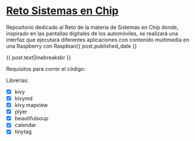 <div>
    <h1><a href="/">Reto Sistemas en Chip</a></h1>
</div>
    <div>
        <p> Repositorio dedicado al Reto de la materia de Sistemas en Chip donde, inspirado en las pantallas digitales de los automóviles, se realizará una interfaz que ejecutará diferentes aplicaciones con contenido multimedia en una Raspberry con Raspbian{{ post.published_date }}</p>
        <p>{{ post.text|linebreaksbr }}</p>
    </div>
        <p>Requisitos para correr el código:
        </p>
        Librerías:



- [x] kivy
- [x] kivymd
- [x] kivy.mapview
- [x] plyer
- [x] beautifulsoup
- [x] calendar
- [x] tinytag
